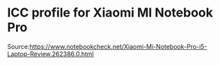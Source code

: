 # ICC profile for Xiaomi MI Notebook Pro
Source:https://www.notebookcheck.net/Xiaomi-Mi-Notebook-Pro-i5-Laptop-Review.262386.0.html
